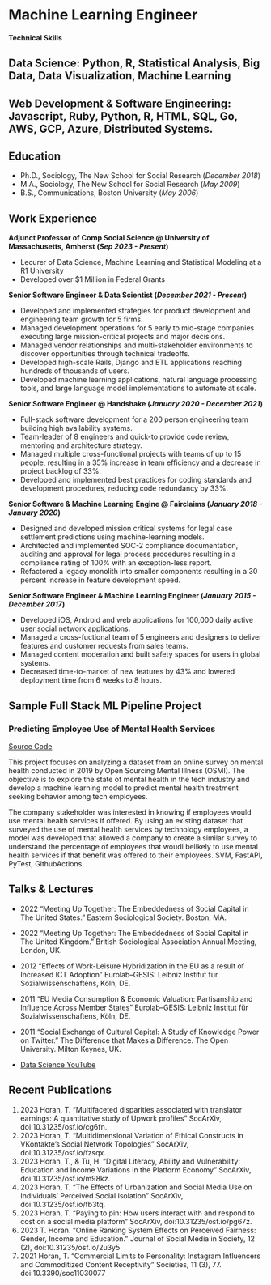 # Machine Learning Engineer

#### Technical Skills

## Data Science: Python, R, Statistical Analysis, Big Data, Data Visualization, Machine Learning
## Web Development & Software Engineering: Javascript, Ruby, Python, R, HTML, SQL, Go, AWS, GCP, Azure, Distributed Systems.

## Education
- Ph.D., Sociology, The New School for Social Research (_December 2018_)								       		
- M.A., Sociology, The New School for Social Research (_May 2009_)	 			        		
- B.S., Communications, Boston University (_May 2006_)

## Work Experience
**Adjunct Professor of Comp Social Science @ University of Massachusetts, Amherst (_Sep 2023 - Present_)**
- Lecurer of Data Science, Machine Learning and Statistical Modeling at a R1 University
- Developed over $1 Million in Federal Grants

**Senior Software Engineer & Data Scientist (_December 2021 - Present_)**
- Developed and implemented strategies for product development and engineering team growth for 5 firms.
- Managed development operations for 5 early to mid-stage companies executing large mission-critical projects and major decisions.
- Managed vendor relationships and multi-stakeholder environments to discover opportunities through technical tradeoffs. 
- Developed high-scale Rails, Django and ETL applications reaching hundreds of thousands of users. 
- Developed machine learning applications, natural language processing tools, and large language model implementations to automate at scale.

**Senior Software Engineer @ Handshake (_January 2020 - December 2021_)**
- Full-stack software development for a 200 person engineering team building high availability systems.
- Team-leader of 8 engineers and quick-to provide code review, mentoring and architecture strategy.
- Managed multiple cross-functional projects with teams of up to 15 people, resulting in a 35% increase in team efficiency and a decrease in project backlog of 33%.
- Developed and implemented best practices for coding standards and development procedures, reducing code redundancy by 33%.

**Senior Software & Machine Learning Engine @ Fairclaims (_January 2018 - January 2020_)**
- Designed and developed mission critical systems for legal case settlement predictions using machine-learning models. 
- Architected and implemented SOC-2 compliance documentation, auditing and approval for legal process procedures resulting in a compliance rating of 100% with an exception-less report.
- Refactored a legacy monolith into smaller components resulting in a 30 percent increase in feature development speed.

**Senior Software Engineer & Machine Learning Engineer (_January 2015 - December 2017_)**
- Developed iOS, Android and web applications for 100,000 daily active user social network applications.
- Managed a cross-fuctional team of 5 engineers and designers to deliver features and customer requests from sales teams.
- Managed content moderation and built safety spaces for users in global systems.
- Decreased time-to-market of new features by 43% and lowered deployment time from 6 weeks to 8 hours.

## Sample Full Stack ML Pipeline Project
### Predicting Employee Use of Mental Health Services
[Source Code](https://github.com/tylerhoran/tech_emp_mental_health)

This project focuses on analyzing a dataset from an online survey on mental health conducted in 2019 by Open Sourcing Mental Illness (OSMI). The objective is to explore the state of mental health in the tech industry and develop a machine learning model to predict mental health treatment seeking behavior among tech employees.

The company stakeholder was interested in knowing if employees would use mental health services if offered. By using an existing dataset that surveyed the use of mental health services by technology employees, a model was developed that allowed a company to create a similar survey to understand the percentage of employees that woudl belikely to use mental health services if that benefit was offered to their employees. SVM, FastAPI, PyTest, GithubActions.

## Talks & Lectures
- 2022 “Meeting Up Together: The Embeddedness of Social Capital in The United States.” Eastern
Sociological Society. Boston, MA.
- 2022 “Meeting Up Together: The Embeddedness of Social Capital in The United Kingdom.” British
Sociological Association Annual Meeting, London, UK.
- 2012 “Effects of Work-Leisure Hybridization in the EU as a result of Increased ICT Adoption”
Eurolab–GESIS: Leibniz Institut für Sozialwissenschaftens, Köln, DE.
- 2011 “EU Media Consumption & Economic Valuation: Partisanship and Influence Across Member States”
Eurolab–GESIS: Leibniz Institut für Sozialwissenschaftens, Köln, DE.
- 2011 “Social Exchange of Cultural Capital: A Study of Knowledge Power on Twitter.” The Difference that
Makes a Difference. The Open University. Milton Keynes, UK.

- [Data Science YouTube](https://www.youtube.com/channel/UCa9gErQ9AE5jT2DZLjXBIdA)

## Recent Publications
1. 2023 Horan, T. “Multifaceted disparities associated with translator earnings: A quantitative study of Upwork profiles” SocArXiv, doi:10.31235/osf.io/cg6fn.
2. 2023 Horan, T. “Multidimensional Variation of Ethical Constructs in VKontakte’s Social Network Topologies” SocArXiv, doi:10.31235/osf.io/fzsqx.
3. 2023 Horan, T., & Tu, H. “Digital Literacy, Ability and Vulnerability: Education and Income Variations in the Platform Economy” SocArXiv, doi:10.31235/osf.io/m98kz.
4. 2023 Horan, T. “The Effects of Urbanization and Social Media Use on Individuals’ Perceived Social Isolation” SocArXiv, doi:10.31235/osf.io/fb3tq.
5. 2023 Horan, T. “Paying to pin: How users interact with and respond to cost on a social media platform” SocArXiv, doi:10.31235/osf.io/pg67z.
6. 2023 T. Horan. “Online Ranking System Effects on Perceived Fairness: Gender, Income and Education.” Journal of Social Media in Society, 12 (2), doi:10.31235/osf.io/2u3y5 
7. 2021 Horan, T. “Commercial Limits to Personality: Instagram Influencers and Commoditized Content Receptivity” Societies, 11 (3), 77. doi:10.3390/soc11030077
